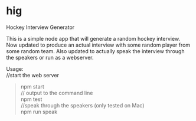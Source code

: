 # hig
Hockey Interview Generator

This is a simple node app that will generate a random hockey interview. Now updated to produce an actual interview with some random player from some random team. Also updated to actually speak the interview through the speakers or run as a webserver.

Usage:  
//start the web server  
> npm start  
// output to the command line  
> npm test  
//speak through the speakers (only tested on Mac)  
> npm run speak  